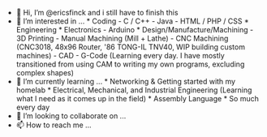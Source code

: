 - 👋 Hi, I’m @ericsfinck and i still have to finish this
- 👀 I’m interested in ...
        * Coding
            - C / C++
            - Java
            - HTML / PHP / CSS
        * Engineering
        * Electronics
            - Arduino
        * Design/Manufacture/Machining
            - 3D Printing
            - Manual Machining (Mill + Lathe)
            - CNC Machining (CNC3018, 48x96 Router, '86 TONG-IL TNV40, WIP building custom machines)
            - CAD
            - G-Code (Learning every day. I have mostly transitioned from using CAM to writing my own programs, excluding complex shapes)
- 🌱 I’m currently learning ...
        * Networking & Getting started with my homelab
        * Electrical, Mechanical, and Industrial Engineering (Learning what I need as it comes up in the field)
        * Assembly Language
        * So much every day
- 💞️ I’m looking to collaborate on ...
- 📫 How to reach me ...

<!---
ericsfinck/ericsfinck is a ✨ special ✨ repository because its `README.md` (this file) appears on your GitHub profile.
You can click the Preview link to take a look at your changes.
--->

